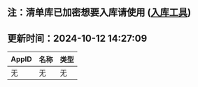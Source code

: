 ## 注：清单库已加密想要入库请使用 ([入库工具](https://github.com/BlankTMing/ManifestAutoUpdate/releases))

## 更新时间：2024-10-12 14:27:09
| AppID | 名称 | 类型  |
| :-------------------- | :----------------------------- | :----------- |
| 无 | 无 | 无 |
